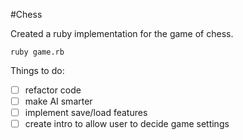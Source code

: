 #Chess
 
Created a ruby implementation for the game of chess.

`ruby game.rb`

Things to do:

- [ ] refactor code
- [ ] make AI smarter
- [ ] implement save/load features
- [ ] create intro to allow user to decide game settings
